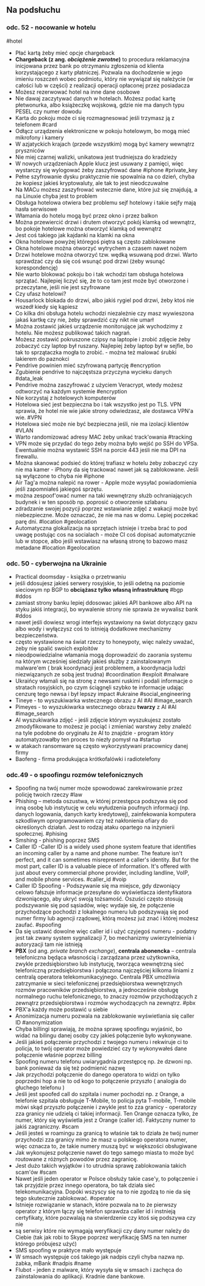 ## Na podsłuchu
### odc. 52 - nocowanie w hotelu
#hotel 
- Płać kartą żeby mieć opcje chargeback
- **Chargeback (z ang. _obciążenie zwrotne_)** to procedura reklamacyjna inicjowana przez bank po otrzymaniu zgłoszenia od klienta korzystającego z karty płatniczej. Pozwala na dochodzenie w jego imieniu roszczeń wobec podmiotu, który nie wywiązał się należycie (w całości lub w części) z realizacji operacji opłaconej przez posiadacza
- Możesz rezerwować hotel na inne dane osobowe 
- Nie dawaj zaczytywać danych w hotelach. Możesz podać kartę płetwonurka, albo książeczkę wojskową, gdzie nie ma danych typu PESEL czy numer dowodu
- Karta do pokoju może ci się rozmagnesować jeśli trzymasz ją z telefonem #card
- Odłącz urządzenia elektroniczne w pokoju hotelowym, bo mogą mieć mikrofony i kamery 
- W azjatyckich krajach (przede wszystkim) mogą być kamery wewnątrz pryszniców 
- Nie miej czarnej walizki, unikatowa jest trudniejsza do kradzieży
- W nowych urządzeniach Apple klucz jest usuwany z pamięci, więc wystarczy się wylogować żeby zaszyfrować dane #iphone #private_key
- Pełne szyfrowanie dysku praktycznie nie spowalnia na co dzień, chyba że kopiesz jakieś kryptowaluty, ale tak to jest nieodczuwalne
- Na MACu możesz zaszyfrować wstecznie dane, które już się znajdują, a na Linuxie chyba jest to problem
- Obsługa hotelowa otwiera bez problemu sejf hotelowy i takie sejfy mają hasła serwisowe 
- Włamania do hotelu mogą być przez okno i przez balkon 
- Można przewiercić drzwi i drutem otworzyć pokój klamką od wewnątrz, bo pokoje hotelowe można otworzyć klamką od wewnątrz
- Jest coś takiego jak kajdanki na klamki na okna 
- Okna hotelowe powyżej któregoś piętra są często zablokowane 
- Okna hotelowe można otworzyć wytrychem a czasem nawet nożem 
- Drzwi hotelowe można otworzyć tzw. wędką wsuwaną pod drzwi. Warto sprawdzać czy da się coś wsunąć pod drzwi (żeby wsunąć korespondencję) 
- Nie warto blokować pokoju bo i tak wchodzi tam obsługa hotelowa sprzątać. Najlepiej liczyć się, że to co tam jest może być otworzone i przeczytane, jeśli nie jest szyfrowane 
- Czy ufasz hotelowi? 
- Housarlock blokada do drzwi, albo jakiś rygiel pod drzwi, żeby ktoś nie wszedł kiedy się kąpiesz 
- Co kilka dni obsługa hotelu wchodzi niezależnie czy masz wywieszona jakaś kartkę czy nie, żeby sprawdzić czy nikt nie umarł
- Można zostawić jakieś urządzenie monitorujące jak wychodzimy z hotelu. Nie możesz publikować takich nagrań. 
- Możesz zostawić pokruszone czipsy na laptopie i zrobić zdjęcie żeby zobaczyć czy laptop był ruszany. Najlepiej żeby laptop był w sejfie, bo tak to sprzątaczka mogła to zrobić. - można też malować śrubki lakierem do paznokci 
- Pendrive powinien mieć szyfrowaną partycję #encryption
- Zgubienie pendrive to najczęstsza przyczyna wycieku danych #data_leak
- Pendrive można zaszyfrować z użyciem Veracrypt, wtedy możesz odtworzyć na każdym systemie #encryption 
- Nie korzystaj z hotelowych komputerów 
- Hotelowa sieć jest bezpieczna bo i tak wszystko jest po TLS. VPN sprawia, że hotel nie wie jakie strony odwiedzasz, ale dostawca VPN'a wie. #VPN
- Hotelowa sieć może nie być bezpieczna jeśli, nie ma izolacji klientów #VLAN
- Warto randomizować adresy MAC żeby unikać track'owania #tracking
- VPN może się przydać do tego żeby można było wejść po SSH do VPSa. Ewentualnie można wystawić SSH na porcie 443 jeśli nie ma DPI na firewallu. 
- Można skanować podsieć do której trafiasz w hotelu żeby zobaczyć czy nie ma kamer - iPhony da się trackować nawet jak są zablokowane. Jeśli są wyłączone to chyba nie #iphone
- Air Tag'a można nalepić na rower - Apple może wysyłać powiadomienia jeśli zapomniałeś jakiegoś sprzętu.
- można zespoof'ować numer na taki wewnętrzny służb ochraniających budynek i w ten sposób np. poprosić o otworzenie szlabanu 
- zdradzanie swojej pozycji poprzez wstawianie zdjęć z wakacji może być niebezpieczne. Może oznaczać, że nie ma nas w domu. Lepiej poczekać parę dni. #location #geolocation
- Automatyczna glokalizacja na sprzętach istnieje i trzeba brać to pod uwagę postując cos na socialach - może CI coś dopisać automatycznie lub w stopce, albo jeśli wstawiasz na własną stronę to bazowo masz metadane #location #geolocation

### odc. 50 - cyberwojna na Ukrainie
-  Practical doomsday - książka o przetrwaniu
- jeśli ddosujesz jakieś serwery rosyjskie, to jeśli odetną na poziomie sieciowym np BGP to **obciążasz tylko własną infrastrukturę**  #bgp #ddos
- zamiast strony banku lepiej ddosowac jakieś API bankowe albo API na styku jakiś integracji, bo wywalenie strony nie sprawia że wywalisz bank #ddos
- nawet jeśli dowiesz wrogi interfejs wystawiony na świat dotyczący gazu albo wody i wyłączysz coś to istnieją dodatkowe mechanizmy bezpieczeństwa.
- często wystawione na świat rzeczy to honeypoty, więc należy uważać, żeby nie spalić swoich exploitów
- nieodpowiedzialne włamania mogą doprowadzić do zaorania systemu na którym wcześniej siedziały jakieś służby z zainstalowanym malware'em ( brak koordynacji jest problemem, a koordynacja ludzi niezwiązanych ze sobą jest trudna) #coordination #exploit #malware
- Ukraińcy włamali się na stronę z newsami ruskimi i podali informacje o stratach rosyjskich, po czym ściągnęli szybko te informacje udając cenzurę tego newsa i był lepszy impact #ukraine #social_engineering
- Tineye - to wyszukiwarka wstecznego obrazu z AI #AI #image_search
- Pimeyes - to wyszukiwarka wstecznego obrazu **twarzy** z AI  #AI #image_search
- AI wyszukiwarka zdjęć - jeśli zdjęcie którym wyszukujesz zostało zmodyfikowane to możesz je pociąć i zmieniać warstwy żeby znaleźć na tyle podobne do oryginału że AI to znajdzie - program który automatyzowałby ten proces to niezły pomysł na #startup
- w atakach ransomware są często wykorzystywani pracownicy danej firmy
- Baofeng - firma produkująca krótkofalówki i radiotelefony

### odc.49 - o spoofingu rozmów telefonicznych
- Spoofing na twój numer może spowodować zarekwirowanie przez policję twoich rzeczy  #law
- Phishing – metoda oszustwa, w której przestępca podszywa się pod inną osobę lub instytucję w celu wyłudzenia poufnych informacji (np. danych logowania, danych karty kredytowej), zainfekowania komputera szkodliwym oprogramowaniem czy też nakłonienia ofiary do określonych działań. Jest to rodzaj ataku opartego na inżynierii społecznej. #phising
- Smshing - phishing poprzez SMS
- Caller ID -Caller ID is a widely used phone system feature that identifies an incoming caller by a name and phone number. The feature isn't perfect, and it can sometimes misrepresent a caller's identity. But for the most part, caller ID is a valuable piece of information. It's offered with just about every commercial phone provider, including landline, VoIP, and mobile phone services. #caller_id #voip
- Caller ID Spoofing - Podszywanie się ma miejsce, gdy dzwoniący celowo fałszuje informacje przesyłane do wyświetlacza identyfikatora dzwoniącego, aby ukryć swoją tożsamość. Oszuści często stosują podszywanie się pod sąsiadów, więc wydaje się, że połączenie przychodzące pochodzi z lokalnego numeru lub podszywają się pod numer firmy lub agencji rządowej, którą możesz już znać i której możesz zaufać. #spoofing
- Da się ustawić dowolne więc caller id i użyć czyjegoś numeru - podatny jest tak zwany system sygnalizacji 7, bo mechanizmy uwierzytelnienia i autoryzacji tam nie istnieją 
- **PBX** (od ang. _private branch exchange_), **centrala abonencka** – centrala telefoniczna będąca własnością i zarządzana przez użytkownika, zwykle przedsiębiorstwo lub instytucję, tworząca wewnętrzną sieć telefoniczną przedsiębiorstwa i połączona najczęściej kilkoma liniami z centralą operatora telekomunikacyjnego. Centrala PBX umożliwia zatrzymanie w sieci telefonicznej przedsiębiorstwa wewnętrznych rozmów pracowników przedsiębiorstwa, a jednocześnie obsługę normalnego ruchu telefonicznego, to znaczy rozmów przychodzących z zewnątrz przedsiębiorstwa i rozmów wychodzących na zewnątrz. #pbx
- PBX'a każdy może postawić u siebie 
- Anonimizacja numeru pozwala na zablokowanie wyświetlania się caller ID #anonymization 
- Chyba billingi sprawiają, że można sprawę spoofingu wyjaśnić, bo widać na bilingu danej osoby czy jakieś połączenie było wykonywane.
- Jeśli jakieś połączenie przychodzi z twojego numeru i rekwiruje ci to policja, to twój operator może powiedzieć czy ty wykonywałeś dane połączenie właśnie poprzez billing
- Spoofing numeru telefonu uwiarygadnia przestępcę np. że dzwoni np. bank ponieważ da się też podmienić nazwę 
- Jak przychodzi połączenie do danego operatora to widzi on tylko poprzedni hop a nie to od kogo to połączenie przyszło ( analogia do głuchego telefonu ) 
- Jeśli jest spoofed call do szpitala i numer pochodzi np. z Orange, a telefonie szpitala obsługuje T-Mobile, to policja pyta T-mobile, T-mobile mówi skąd przyszło połączenie i zwykle jest to zza granicy - operatorzy zza granicy nie udzielą ci takiej informacji. Ten Orange oznacza tylko, że numer, który się wyświetla jest z Orange (caller id). Faktyczny numer to jakiś zagraniczny. #scam
- Jeśli jesteś w roamingu za granicą to właśnie tak to działa że twój numer przychodzi zza granicy mimo że masz u polskiego operatora numer, więc oznacza to, że takie numery muszą być w większości obsługiwane
- Jak wykonujesz połączenie nawet do tego samego miasta to może być routowane z różnych powodów przez zagranicę. 
- Jest dużo takich wyjątków i to utrudnia sprawę zablokowania takich scam'ów #scam
- Nawet jeśli jeden operator w Polsce obsłuży takie case'y, to połączenie i tak przyjdzie przez innego operatora, bo tak działa sieć telekomunikacyjna. Dopóki wszyscy się na to nie zgodzą to nie da się tego skutecznie zablokować. #operator
- Istnieje rozwiązanie w stanach, które pozwala na to że pierwszy operator z którym łączy się telefon sprawdza caller id i instnieją certyfikaty, które pozwalają na stwierdzenie czy ktoś się podszywa czy nie 
- są serwisy które nie wymagają weryfikacji czy dany numer należy do Ciebie (tak jak robi to Skype poprzez weryfikację SMS na ten numer którego próbujesz użyć)
- SMS spoofing w praktyce mało występuje 
- W smsach występuje coś takiego jak nadpis czyli chyba nazwa np. żabka, mBank #nadpis #name 
- Flubot - jeden z malware, który wysyła się w smsach i zachęca do zainstalowania do aplikacji. Kradnie dane bankowe.

